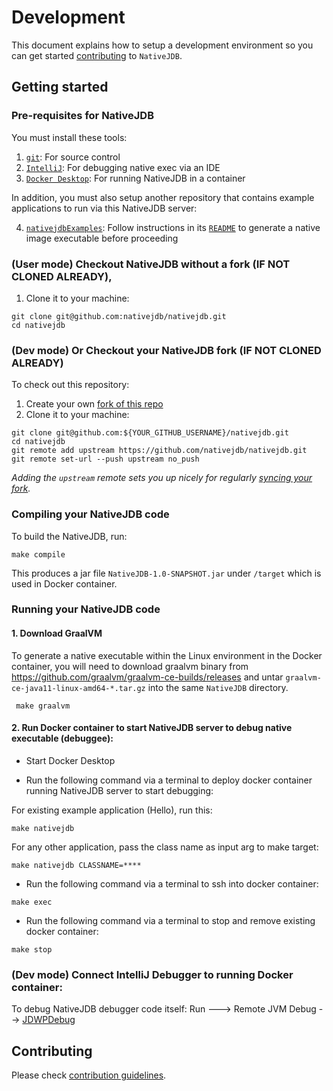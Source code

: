 # Development

This document explains how to setup a development environment so you can get started [contributing](./CONTRIBUTING.md) to `NativeJDB`.

## Getting started

### Pre-requisites for NativeJDB

You must install these tools:

1. [`git`](https://help.github.com/articles/set-up-git/): For source control
2. [`IntelliJ`](https://www.jetbrains.com/idea/download/): For debugging native exec via an IDE
3. [`Docker Desktop`](https://www.docker.com/products/docker-desktop): For running NativeJDB in a container

In addition, you must also setup another repository that contains example applications to run via this NativeJDB server:

4. [`nativejdbExamples`](https://github.com/nativejdb/nativejdbExamples): Follow instructions in its [`README`](https://github.com/nativejdb/nativejdbExamples#readme) to generate a native image executable before proceeding

### (User mode) Checkout NativeJDB without a fork (IF NOT CLONED ALREADY),

1. Clone it to your machine:

```shell
git clone git@github.com:nativejdb/nativejdb.git
cd nativejdb
```

### (Dev mode) Or Checkout your NativeJDB fork (IF NOT CLONED ALREADY)

To check out this repository:

1. Create your own [fork of this repo](https://help.github.com/articles/fork-a-repo/)
2. Clone it to your machine:

```shell
git clone git@github.com:${YOUR_GITHUB_USERNAME}/nativejdb.git
cd nativejdb
git remote add upstream https://github.com/nativejdb/nativejdb.git
git remote set-url --push upstream no_push
```

_Adding the `upstream` remote sets you up nicely for regularly
[syncing your fork](https://help.github.com/articles/syncing-a-fork/)._

### Compiling your NativeJDB code

To build the NativeJDB, run:

```
make compile
```

This produces a jar file `NativeJDB-1.0-SNAPSHOT.jar` under `/target` which is used in Docker container.

### Running your NativeJDB code

#### 1. Download GraalVM

To generate a native executable within the Linux environment in the Docker container, you will need to download graalvm binary from https://github.com/graalvm/graalvm-ce-builds/releases and untar `graalvm-ce-java11-linux-amd64-*.tar.gz` into the same `NativeJDB` directory.

```
 make graalvm
```

#### 2. Run Docker container to start NativeJDB server to debug native executable (debuggee):

- Start Docker Desktop

- Run the following command via a terminal to deploy docker container running NativeJDB server to start debugging:

For existing example application (Hello), run this:
```
make nativejdb 
```

For any other application, pass the class name as input arg to make target:
```
make nativejdb CLASSNAME=****
```

- Run the following command via a terminal to ssh into docker container:

```
make exec
```

- Run the following command via a terminal to stop and remove existing docker container:

```
make stop
```

### (Dev mode) Connect IntelliJ Debugger to running Docker container:

To debug NativeJDB debugger code itself: Run ---> Remote JVM Debug --> [JDWPDebug](./.run/JDWPDebug.run.xml)

## Contributing

Please check [contribution guidelines](./CONTRIBUTING.md).
